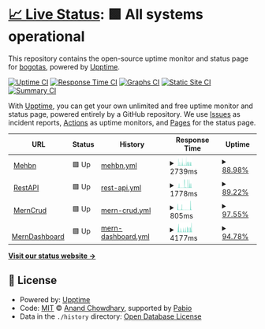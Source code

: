 # [📈 Live Status](https://bogotas.github.io/upptime): <!--live status--> **🟩 All systems operational**

This repository contains the open-source uptime monitor and status page for [bogotas](https://bogotas.github.io/upptime), powered by [Upptime](https://github.com/upptime/upptime).

[![Uptime CI](https://github.com/bogotas/upptime/workflows/Uptime%20CI/badge.svg)](https://github.com/bogotas/upptime/actions?query=workflow%3A%22Uptime+CI%22)
[![Response Time CI](https://github.com/bogotas/upptime/workflows/Response%20Time%20CI/badge.svg)](https://github.com/bogotas/upptime/actions?query=workflow%3A%22Response+Time+CI%22)
[![Graphs CI](https://github.com/bogotas/upptime/workflows/Graphs%20CI/badge.svg)](https://github.com/bogotas/upptime/actions?query=workflow%3A%22Graphs+CI%22)
[![Static Site CI](https://github.com/bogotas/upptime/workflows/Static%20Site%20CI/badge.svg)](https://github.com/bogotas/upptime/actions?query=workflow%3A%22Static+Site+CI%22)
[![Summary CI](https://github.com/bogotas/upptime/workflows/Summary%20CI/badge.svg)](https://github.com/bogotas/upptime/actions?query=workflow%3A%22Summary+CI%22)

With [Upptime](https://upptime.js.org), you can get your own unlimited and free uptime monitor and status page, powered entirely by a GitHub repository. We use [Issues](https://github.com/bogotas/upptime/issues) as incident reports, [Actions](https://github.com/bogotas/upptime/actions) as uptime monitors, and [Pages](https://bogotas.github.io/upptime) for the status page.

<!--start: status pages-->
<!-- This summary is generated by Upptime (https://github.com/upptime/upptime) -->
<!-- Do not edit this manually, your changes will be overwritten -->
<!-- prettier-ignore -->
| URL | Status | History | Response Time | Uptime |
| --- | ------ | ------- | ------------- | ------ |
| <img alt="" src="https://icons.duckduckgo.com/ip3/atugatran-mehbn.onrender.com.ico" height="13"> [Mehbn](https://atugatran-mehbn.onrender.com/db-status) | 🟩 Up | [mehbn.yml](https://github.com/atual-dev/upptime/commits/HEAD/history/mehbn.yml) | <details><summary><img alt="Response time graph" src="./graphs/mehbn/response-time-week.png" height="20"> 2739ms</summary><br><a href="https://atul22g8570.github.io/upptime/history/mehbn"><img alt="Response time 2571" src="https://img.shields.io/endpoint?url=https%3A%2F%2Fraw.githubusercontent.com%2Fatual-dev%2Fupptime%2FHEAD%2Fapi%2Fmehbn%2Fresponse-time.json"></a><br><a href="https://atul22g8570.github.io/upptime/history/mehbn"><img alt="24-hour response time 2406" src="https://img.shields.io/endpoint?url=https%3A%2F%2Fraw.githubusercontent.com%2Fatual-dev%2Fupptime%2FHEAD%2Fapi%2Fmehbn%2Fresponse-time-day.json"></a><br><a href="https://atul22g8570.github.io/upptime/history/mehbn"><img alt="7-day response time 2739" src="https://img.shields.io/endpoint?url=https%3A%2F%2Fraw.githubusercontent.com%2Fatual-dev%2Fupptime%2FHEAD%2Fapi%2Fmehbn%2Fresponse-time-week.json"></a><br><a href="https://atul22g8570.github.io/upptime/history/mehbn"><img alt="30-day response time 2338" src="https://img.shields.io/endpoint?url=https%3A%2F%2Fraw.githubusercontent.com%2Fatual-dev%2Fupptime%2FHEAD%2Fapi%2Fmehbn%2Fresponse-time-month.json"></a><br><a href="https://atul22g8570.github.io/upptime/history/mehbn"><img alt="1-year response time 2571" src="https://img.shields.io/endpoint?url=https%3A%2F%2Fraw.githubusercontent.com%2Fatual-dev%2Fupptime%2FHEAD%2Fapi%2Fmehbn%2Fresponse-time-year.json"></a></details> | <details><summary><a href="https://atul22g8570.github.io/upptime/history/mehbn">88.98%</a></summary><a href="https://atul22g8570.github.io/upptime/history/mehbn"><img alt="All-time uptime 53.49%" src="https://img.shields.io/endpoint?url=https%3A%2F%2Fraw.githubusercontent.com%2Fatual-dev%2Fupptime%2FHEAD%2Fapi%2Fmehbn%2Fuptime.json"></a><br><a href="https://atul22g8570.github.io/upptime/history/mehbn"><img alt="24-hour uptime 92.47%" src="https://img.shields.io/endpoint?url=https%3A%2F%2Fraw.githubusercontent.com%2Fatual-dev%2Fupptime%2FHEAD%2Fapi%2Fmehbn%2Fuptime-day.json"></a><br><a href="https://atul22g8570.github.io/upptime/history/mehbn"><img alt="7-day uptime 88.98%" src="https://img.shields.io/endpoint?url=https%3A%2F%2Fraw.githubusercontent.com%2Fatual-dev%2Fupptime%2FHEAD%2Fapi%2Fmehbn%2Fuptime-week.json"></a><br><a href="https://atul22g8570.github.io/upptime/history/mehbn"><img alt="30-day uptime 54.00%" src="https://img.shields.io/endpoint?url=https%3A%2F%2Fraw.githubusercontent.com%2Fatual-dev%2Fupptime%2FHEAD%2Fapi%2Fmehbn%2Fuptime-month.json"></a><br><a href="https://atul22g8570.github.io/upptime/history/mehbn"><img alt="1-year uptime 53.49%" src="https://img.shields.io/endpoint?url=https%3A%2F%2Fraw.githubusercontent.com%2Fatual-dev%2Fupptime%2FHEAD%2Fapi%2Fmehbn%2Fuptime-year.json"></a></details>
| <img alt="" src="https://icons.duckduckgo.com/ip3/mern-crud-ki1x.onrender.com.ico" height="13"> [RestAPI](https://mern-crud-ki1x.onrender.com/db-status) | 🟩 Up | [rest-api.yml](https://github.com/atual-dev/upptime/commits/HEAD/history/rest-api.yml) | <details><summary><img alt="Response time graph" src="./graphs/rest-api/response-time-week.png" height="20"> 1778ms</summary><br><a href="https://atul22g8570.github.io/upptime/history/rest-api"><img alt="Response time 1919" src="https://img.shields.io/endpoint?url=https%3A%2F%2Fraw.githubusercontent.com%2Fatual-dev%2Fupptime%2FHEAD%2Fapi%2Frest-api%2Fresponse-time.json"></a><br><a href="https://atul22g8570.github.io/upptime/history/rest-api"><img alt="24-hour response time 1865" src="https://img.shields.io/endpoint?url=https%3A%2F%2Fraw.githubusercontent.com%2Fatual-dev%2Fupptime%2FHEAD%2Fapi%2Frest-api%2Fresponse-time-day.json"></a><br><a href="https://atul22g8570.github.io/upptime/history/rest-api"><img alt="7-day response time 1778" src="https://img.shields.io/endpoint?url=https%3A%2F%2Fraw.githubusercontent.com%2Fatual-dev%2Fupptime%2FHEAD%2Fapi%2Frest-api%2Fresponse-time-week.json"></a><br><a href="https://atul22g8570.github.io/upptime/history/rest-api"><img alt="30-day response time 1696" src="https://img.shields.io/endpoint?url=https%3A%2F%2Fraw.githubusercontent.com%2Fatual-dev%2Fupptime%2FHEAD%2Fapi%2Frest-api%2Fresponse-time-month.json"></a><br><a href="https://atul22g8570.github.io/upptime/history/rest-api"><img alt="1-year response time 1919" src="https://img.shields.io/endpoint?url=https%3A%2F%2Fraw.githubusercontent.com%2Fatual-dev%2Fupptime%2FHEAD%2Fapi%2Frest-api%2Fresponse-time-year.json"></a></details> | <details><summary><a href="https://atul22g8570.github.io/upptime/history/rest-api">89.22%</a></summary><a href="https://atul22g8570.github.io/upptime/history/rest-api"><img alt="All-time uptime 58.80%" src="https://img.shields.io/endpoint?url=https%3A%2F%2Fraw.githubusercontent.com%2Fatual-dev%2Fupptime%2FHEAD%2Fapi%2Frest-api%2Fuptime.json"></a><br><a href="https://atul22g8570.github.io/upptime/history/rest-api"><img alt="24-hour uptime 90.40%" src="https://img.shields.io/endpoint?url=https%3A%2F%2Fraw.githubusercontent.com%2Fatual-dev%2Fupptime%2FHEAD%2Fapi%2Frest-api%2Fuptime-day.json"></a><br><a href="https://atul22g8570.github.io/upptime/history/rest-api"><img alt="7-day uptime 89.22%" src="https://img.shields.io/endpoint?url=https%3A%2F%2Fraw.githubusercontent.com%2Fatual-dev%2Fupptime%2FHEAD%2Fapi%2Frest-api%2Fuptime-week.json"></a><br><a href="https://atul22g8570.github.io/upptime/history/rest-api"><img alt="30-day uptime 54.87%" src="https://img.shields.io/endpoint?url=https%3A%2F%2Fraw.githubusercontent.com%2Fatual-dev%2Fupptime%2FHEAD%2Fapi%2Frest-api%2Fuptime-month.json"></a><br><a href="https://atul22g8570.github.io/upptime/history/rest-api"><img alt="1-year uptime 58.80%" src="https://img.shields.io/endpoint?url=https%3A%2F%2Fraw.githubusercontent.com%2Fatual-dev%2Fupptime%2FHEAD%2Fapi%2Frest-api%2Fuptime-year.json"></a></details>
| <img alt="" src="https://icons.duckduckgo.com/ip3/mern-crud-ki1x.onrender.com.ico" height="13"> [MernCrud](https://mern-crud-ki1x.onrender.com/db-status) | 🟩 Up | [mern-crud.yml](https://github.com/atual-dev/upptime/commits/HEAD/history/mern-crud.yml) | <details><summary><img alt="Response time graph" src="./graphs/mern-crud/response-time-week.png" height="20"> 805ms</summary><br><a href="https://atul22g8570.github.io/upptime/history/mern-crud"><img alt="Response time 1674" src="https://img.shields.io/endpoint?url=https%3A%2F%2Fraw.githubusercontent.com%2Fatual-dev%2Fupptime%2FHEAD%2Fapi%2Fmern-crud%2Fresponse-time.json"></a><br><a href="https://atul22g8570.github.io/upptime/history/mern-crud"><img alt="24-hour response time 113" src="https://img.shields.io/endpoint?url=https%3A%2F%2Fraw.githubusercontent.com%2Fatual-dev%2Fupptime%2FHEAD%2Fapi%2Fmern-crud%2Fresponse-time-day.json"></a><br><a href="https://atul22g8570.github.io/upptime/history/mern-crud"><img alt="7-day response time 805" src="https://img.shields.io/endpoint?url=https%3A%2F%2Fraw.githubusercontent.com%2Fatual-dev%2Fupptime%2FHEAD%2Fapi%2Fmern-crud%2Fresponse-time-week.json"></a><br><a href="https://atul22g8570.github.io/upptime/history/mern-crud"><img alt="30-day response time 1411" src="https://img.shields.io/endpoint?url=https%3A%2F%2Fraw.githubusercontent.com%2Fatual-dev%2Fupptime%2FHEAD%2Fapi%2Fmern-crud%2Fresponse-time-month.json"></a><br><a href="https://atul22g8570.github.io/upptime/history/mern-crud"><img alt="1-year response time 1674" src="https://img.shields.io/endpoint?url=https%3A%2F%2Fraw.githubusercontent.com%2Fatual-dev%2Fupptime%2FHEAD%2Fapi%2Fmern-crud%2Fresponse-time-year.json"></a></details> | <details><summary><a href="https://atul22g8570.github.io/upptime/history/mern-crud">97.55%</a></summary><a href="https://atul22g8570.github.io/upptime/history/mern-crud"><img alt="All-time uptime 61.21%" src="https://img.shields.io/endpoint?url=https%3A%2F%2Fraw.githubusercontent.com%2Fatual-dev%2Fupptime%2FHEAD%2Fapi%2Fmern-crud%2Fuptime.json"></a><br><a href="https://atul22g8570.github.io/upptime/history/mern-crud"><img alt="24-hour uptime 98.22%" src="https://img.shields.io/endpoint?url=https%3A%2F%2Fraw.githubusercontent.com%2Fatual-dev%2Fupptime%2FHEAD%2Fapi%2Fmern-crud%2Fuptime-day.json"></a><br><a href="https://atul22g8570.github.io/upptime/history/mern-crud"><img alt="7-day uptime 97.55%" src="https://img.shields.io/endpoint?url=https%3A%2F%2Fraw.githubusercontent.com%2Fatual-dev%2Fupptime%2FHEAD%2Fapi%2Fmern-crud%2Fuptime-week.json"></a><br><a href="https://atul22g8570.github.io/upptime/history/mern-crud"><img alt="30-day uptime 58.06%" src="https://img.shields.io/endpoint?url=https%3A%2F%2Fraw.githubusercontent.com%2Fatual-dev%2Fupptime%2FHEAD%2Fapi%2Fmern-crud%2Fuptime-month.json"></a><br><a href="https://atul22g8570.github.io/upptime/history/mern-crud"><img alt="1-year uptime 61.21%" src="https://img.shields.io/endpoint?url=https%3A%2F%2Fraw.githubusercontent.com%2Fatual-dev%2Fupptime%2FHEAD%2Fapi%2Fmern-crud%2Fuptime-year.json"></a></details>
| <img alt="" src="https://icons.duckduckgo.com/ip3/merndashboard-v7dv.onrender.com.ico" height="13"> [MernDashboard](https://merndashboard-v7dv.onrender.com/db-status) | 🟩 Up | [mern-dashboard.yml](https://github.com/atual-dev/upptime/commits/HEAD/history/mern-dashboard.yml) | <details><summary><img alt="Response time graph" src="./graphs/mern-dashboard/response-time-week.png" height="20"> 4177ms</summary><br><a href="https://atul22g8570.github.io/upptime/history/mern-dashboard"><img alt="Response time 3041" src="https://img.shields.io/endpoint?url=https%3A%2F%2Fraw.githubusercontent.com%2Fatual-dev%2Fupptime%2FHEAD%2Fapi%2Fmern-dashboard%2Fresponse-time.json"></a><br><a href="https://atul22g8570.github.io/upptime/history/mern-dashboard"><img alt="24-hour response time 6057" src="https://img.shields.io/endpoint?url=https%3A%2F%2Fraw.githubusercontent.com%2Fatual-dev%2Fupptime%2FHEAD%2Fapi%2Fmern-dashboard%2Fresponse-time-day.json"></a><br><a href="https://atul22g8570.github.io/upptime/history/mern-dashboard"><img alt="7-day response time 4177" src="https://img.shields.io/endpoint?url=https%3A%2F%2Fraw.githubusercontent.com%2Fatual-dev%2Fupptime%2FHEAD%2Fapi%2Fmern-dashboard%2Fresponse-time-week.json"></a><br><a href="https://atul22g8570.github.io/upptime/history/mern-dashboard"><img alt="30-day response time 3072" src="https://img.shields.io/endpoint?url=https%3A%2F%2Fraw.githubusercontent.com%2Fatual-dev%2Fupptime%2FHEAD%2Fapi%2Fmern-dashboard%2Fresponse-time-month.json"></a><br><a href="https://atul22g8570.github.io/upptime/history/mern-dashboard"><img alt="1-year response time 3041" src="https://img.shields.io/endpoint?url=https%3A%2F%2Fraw.githubusercontent.com%2Fatual-dev%2Fupptime%2FHEAD%2Fapi%2Fmern-dashboard%2Fresponse-time-year.json"></a></details> | <details><summary><a href="https://atul22g8570.github.io/upptime/history/mern-dashboard">94.78%</a></summary><a href="https://atul22g8570.github.io/upptime/history/mern-dashboard"><img alt="All-time uptime 60.20%" src="https://img.shields.io/endpoint?url=https%3A%2F%2Fraw.githubusercontent.com%2Fatual-dev%2Fupptime%2FHEAD%2Fapi%2Fmern-dashboard%2Fuptime.json"></a><br><a href="https://atul22g8570.github.io/upptime/history/mern-dashboard"><img alt="24-hour uptime 96.55%" src="https://img.shields.io/endpoint?url=https%3A%2F%2Fraw.githubusercontent.com%2Fatual-dev%2Fupptime%2FHEAD%2Fapi%2Fmern-dashboard%2Fuptime-day.json"></a><br><a href="https://atul22g8570.github.io/upptime/history/mern-dashboard"><img alt="7-day uptime 94.78%" src="https://img.shields.io/endpoint?url=https%3A%2F%2Fraw.githubusercontent.com%2Fatual-dev%2Fupptime%2FHEAD%2Fapi%2Fmern-dashboard%2Fuptime-week.json"></a><br><a href="https://atul22g8570.github.io/upptime/history/mern-dashboard"><img alt="30-day uptime 58.29%" src="https://img.shields.io/endpoint?url=https%3A%2F%2Fraw.githubusercontent.com%2Fatual-dev%2Fupptime%2FHEAD%2Fapi%2Fmern-dashboard%2Fuptime-month.json"></a><br><a href="https://atul22g8570.github.io/upptime/history/mern-dashboard"><img alt="1-year uptime 60.20%" src="https://img.shields.io/endpoint?url=https%3A%2F%2Fraw.githubusercontent.com%2Fatual-dev%2Fupptime%2FHEAD%2Fapi%2Fmern-dashboard%2Fuptime-year.json"></a></details>

<!--end: status pages-->

[**Visit our status website →**](https://bogotas.github.io/upptime)

## 📄 License

- Powered by: [Upptime](https://github.com/upptime/upptime)
- Code: [MIT](./LICENSE) © [Anand Chowdhary](https://anandchowdhary.com), supported by [Pabio](https://pabio.com)
- Data in the `./history` directory: [Open Database License](https://opendatacommons.org/licenses/odbl/1-0/)
